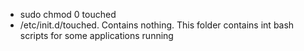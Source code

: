 - sudo chmod 0 touched
- /etc/init.d/touched. Contains nothing. This folder contains int bash scripts for some applications running